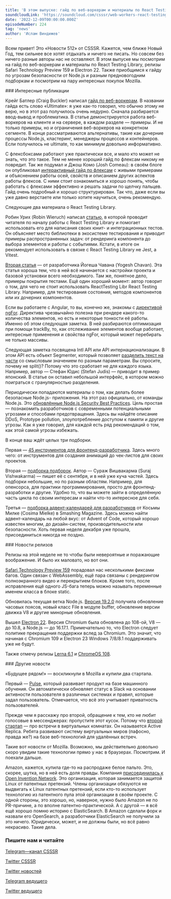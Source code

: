 ```yaml
---
title: 'В этом выпуске: гайд по веб-воркерам и материалы по React Testing Library, релизы Safari Technology Preview 159 и Electron 22, гайд по угрозам безопасности от Node.js и разные предновогодние подборки.'
soundcloudLink: 'https://soundcloud.com/csssr/web-workers-react-testing-library-stp-159-ugrozy-nodejs-pokupki-mozilla'
date: '2022-12-09T00:00:00.000Z'
episodeNumber: 224
tag: 'news'
author: 'Ислам Виндижев'
---
```


Всем привет! Это «Новости 512» от CSSSR. Кажется, чем ближе Новый Год, тем сильнее все хотят отдыхать и ничего не писать. Но совсем без ничего разные авторы нас не оставляют. В этом выпуске мы посмотрим на гайд по веб-воркерам и материалы по React Testing Library, релизы Safari Technology Preview 159 и Electron 22. Также приобщимся к гайду по угрозам безопасности от Node.js и разным предновогодним подборкам и посмотрим на пару интересных покупок Mozilla.

<ParagraphWithImage imageName="laptopNews" >
  ### Интересные публикации

Крейг Батлер (Craig Buckler) написал [гайд по веб-воркерам](https://www.sitepoint.com/developing-faster-javascript-apps-the-ultimate-guide-to-web-workers/). В названии гайда есть слово «Ultimate»: я уже как-то говорил, что обычно этому не верю, но в этот раз получилось очень недурно. Сначала разбирается ввод-вывод и проблематика. В статье демонстрируется работа веб-воркеров на клиенте и на сервере, в каждом разделе — примеры. И не только примеры, но и ограничения веб-воркеров на конкретном сегменте. В конце рассматриваются альтернативы, такие как дочерние процессы Node.js, кластеринг, менеджеры процессов и контейнеров. Если получилось не ultimate, то как минимум довольно информативно.
</ParagraphWithImage>

С флексбоксами работают уже практически все, и мало кто может не знать, что это такое. Тем не менее хороший гайд по флексам никому не повредит. Так же подумал и Джош Комо (Josh Comeau): в своём блоге он опубликовал [интерактивный гайд по флексам](https://www.joshwcomeau.com/css/interactive-guide-to-flexbox/) с живыми примерами и объяснением работы осей, свойств и описанием других аспектов работы флексов. С ними стоит ознакомиться и хорошо понять, чтобы работать с флексами эффективно и решать задачи по щелчку пальцев. Гайд очень подробный и хорошо структурирован. Так что, даже если вы уже давно верстаете или только хотите научиться, очень рекомендую.

Следующие два материала о React Testing Library.

Робин Урих (Robin Wieruch) написал [статью](https://www.robinwieruch.de/react-testing-library/), в которой проводит читателя по началу работы с React Testing Library и помогает использовать его для написания своих юнит- и интеграционных тестов. Он объясняет место библиотеки в экосистеме тестирования и приводит примеры распространенных задач: от рендеринга компонента до выбора элементов и работы с событиями. Кстати, в итоге он рекомендует использовать в связке с React Testing Library не Jest, а Vitest.

[Вторая статья](https://dev.to/myogeshchavan97/how-to-confidently-write-unit-tests-using-react-testing-library-42de) — от разработчика Йогеша Чавана (Yogesh Chavan). Эта статья хороша тем, что в ней всё начинается с настройки проекта и базовой установки всего необходимого. Там же, понятное дело, примеры покрытия тестами. Ещё один хороший момент: автор говорит о том, для чего не стоит использовать ReactTesting Libr React Testing Library. Например, для тестирования состояния, методов компонентов или их дочерних компонентов.

Если вы работаете с Angular, то вы, конечно же, знакомы с [директивой ngFor](https://javascript.plainenglish.io/angulars-ngfor-is-not-just-for-arrays-89a3a07a6e1). Директива чрезвычайно полезна при рендере какого-то количества элементов, но есть и некоторые тонкости её работы. Именно об этом следующая заметка. В ней разбираются оптимизация при помощи trackBy, то, как отслеживание элементов вообще работает, интересные применения и свойства ngFor, который может перебирать не только массивы.

Следующая заметка посвящена Intl API или API интернационализации. В этом API есть объект Segmenter, который позволяет [разделить текст на части](https://www.stefanjudis.com/today-i-learned/how-to-split-javascript-strings-with-intl-segmenter/) со смысловым значением по разным параметрам. Вы спросите, почему не split()? Потому что это сработает не для каждого языка. Например, автор — Стефан Юдис (Stefan Judis) — приводит в пример японский. В статье он оставил небольшой интерфейс, в котором можно поиграться с гранулярностью разделения.

Периодически попадаются материалы о том, как делать более безопасные Node.js- приложения. На этот раз официально, от команды Node.js. Это [обновлённые Node.js Security Best Practices](https://nodejs.org/en/docs/guides/security/). Цель простая — познакомить разработчиков с современными потенциальными угрозами и способами предотвращения. Здесь вы найдёте описание DDoS, Prototype pollution, злоупотребление доступом к памяти и другие угрозы. Как я уже говорил, для каждой есть ряд рекомендаций о том, как этой самой угрозы избежать.

В конце ваш ждёт целых три подборки.

Первая — [45 инструментов для фронтенд-разработчика](https://levelup.gitconnected.com/45-front-end-developer-tools-e496b9c3503). Здесь много чего: от инструментов для создания анимаций до чек-листов для своих проектов.

Вторая — [подборка подборок](https://dev.to/surajondev/awesome-time-saving-tools-for-developers-1df5). Автор — Сураж Вишвакарма (Suraj Vishwakarma) — пишет её с сентября, и в ней уже куча частей. Здесь подборки небольшие, но по разным областям. Например, для опенсорса, для практики программирования, просто для фронтенд-разработки и другие. Удобно то, что вы можете зайти в определённую часть цикла по своим интересам и найти что-то интересное для себя.

Третья — [подборка адвент-календарей для разработчиков](https://www.smashingmagazine.com/2022/12/tech-advent-calendars-web-developers-web-designers-2022/) от Косьмы Милке (Cosima Mielke) в Smashing Magazine. Здесь можно найти адвент-календарь на любой вкус: от Advent of Code, который хорошо известен многим, до дизайн-систем, производительности или безопасности. Хоть первая неделя декабря уже прошла, присоединиться никогда не поздно.

<ParagraphWithImage imageName="manWithLaptop">
  ### Новости релизов

Релизы на этой неделе не то чтобы были невероятные и поражающие воображение. И было их маловато, но вот они. 

[Safari Technology Preview 159](https://webkit.org/blog/13587/release-notes-for-safari-technology-preview-159/) порадовал нас несколькими фиксами багов. Один связан с WebAssembly, ещё пара связаны с рендерингом полноэкранного видео и перекрытием блоков. Кроме того, после исправления ещё одного JS-бага теперь можно называть переменные именем класса в блоке static.
</ParagraphWithImage>

Обновилась текущая ветка Node.js. [Версия 19.2.0](https://nodejs.org/en/blog/release/v19.2.0/) получила обновление часовых поясов, новый класс File в модуле buffer, обновление версии движка V8 и другие минорные обновления.

Вышел [Electron 22](https://www.electronjs.org/blog/electron-22-0). Версия Chromium была обновлена до 108-ой, V8 — до 10.8, а Node.js — до 16.17.1. Примечательно то, что Electron следует политике прекращения поддержки вслед за Chromium. Это значит, что начиная с Chromium 109 и Electron 23 Windows 7/8/8.1 поддерживать уже не будут.

Также отмечу релизы [Lerna 6.1](https://github.com/lerna/lerna/releases/tag/v6.1.0) и [ChromeOS 108](https://chromereleases.googleblog.com/2022/12/stable-channel-update-for-chromeos.html).

<ParagraphWithImage imageName="laptopNews" >
    ### Другие новости

«Будущее рядом!» — воскликнули в Mozilla и купили два стартапа.

Первый — [Pulse](https://blog.mozilla.org/en/mozilla/pulse-joins-the-mozilla-family/), который развивает продукт на базе машинного обучения. Он автоматически обновляет статус в Slack на основании активности пользователя в различных системах и правил, которые задал пользователь. Отмечается, что всё это учитывает приватность пользователей.

Прежде чем я расскажу про второй, обращение к тем, кто не любит голосовые в мессенджерах: пропустите этот кусок. Потому что [второй стартап](https://hubs.mozilla.com/labs/welcome-active-replica/) — про встречи в виртуальных комнатах. Он называется Active Replica. Ребята развивают систему виртуальных миров (пафосно, правда же?) на базе веб-технологий для удалённых встреч.

Такие вот новости от Mozilla. Возможно, мы действительно довольно скоро увидим такие технологии прямо у нас в браузерах. Посмотрим. И поехали дальше.
</ParagraphWithImage>

Amazon, кажется, купила где-то на распродаже белое пальто. Это, скорее, шутка, но в ней есть доля правды. Компания [присоединилась к Open Invention Network](https://openinventionnetwork.com/amazon-joins-the-open-invention-network/). Это организация, которая занимается защитой Linux от патентных претензий. Члены организации обязуются не выдвигать к Linux патентных претензий, если кто-то использует технологию из патентного пула этой организации в своём проекте. С одной стороны, это хорошо, но, наверное, нужно было Amazon не по PR-причине, а по вполне патентно-практической. А с другой — я всё ещё хорошо помню историю с ElasticSearch. В Amazon сделали форк и назвали его OpenSearch, а разработчики ElasticSearch не получили за это ничего. Юридически, может, и не должны были, но всё равно некрасиво. Такие дела.

  ### Пишите нам и читайте
  [Telegram—канал CSSSR](https://t.me/csssr)

  [Twitter CSSSR](https://twitter.com/csssr_dev)

  [Twitter новостей](https://twitter.com/csssr_news)

  [Telegram ведущего](https://t.me/Vindizh)

  [Twitter ведущего](https://twitter.com/Vindizh)
